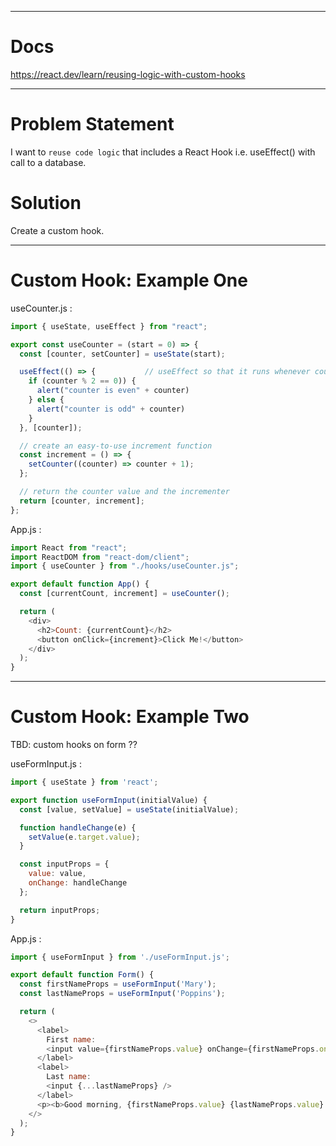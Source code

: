 
-------------------------------------------------------

# Docs

https://react.dev/learn/reusing-logic-with-custom-hooks

-------------------------------------------------------

# Problem Statement

I want to `reuse code logic` that includes a React Hook i.e. useEffect() with call to a database.

# Solution

Create a custom hook.

-------------------------------------------------------

# Custom Hook: Example One

useCounter.js :

```javascript
import { useState, useEffect } from "react";

export const useCounter = (start = 0) => {
  const [counter, setCounter] = useState(start);

  useEffect(() => {           // useEffect so that it runs whenever counter changes
    if (counter % 2 == 0)) {
      alert("counter is even" + counter)
    } else {
      alert("counter is odd" + counter)
    }
  }, [counter]);

  // create an easy-to-use increment function
  const increment = () => {
    setCounter((counter) => counter + 1);
  };

  // return the counter value and the incrementer
  return [counter, increment];
};
```

App.js :

```javascript
import React from "react";
import ReactDOM from "react-dom/client";
import { useCounter } from "./hooks/useCounter.js";

export default function App() {
  const [currentCount, increment] = useCounter();

  return (
    <div>
      <h2>Count: {currentCount}</h2>
      <button onClick={increment}>Click Me!</button>
    </div>
  );
}
```

-------------------------------------------------------

# Custom Hook: Example Two

TBD: custom hooks on form ??

useFormInput.js :

```javascript
import { useState } from 'react';

export function useFormInput(initialValue) {
  const [value, setValue] = useState(initialValue);

  function handleChange(e) {
    setValue(e.target.value);
  }

  const inputProps = {
    value: value,
    onChange: handleChange
  };

  return inputProps;
}
```

App.js :

```javascript
import { useFormInput } from './useFormInput.js';

export default function Form() {
  const firstNameProps = useFormInput('Mary');
  const lastNameProps = useFormInput('Poppins');

  return (
    <>
      <label>
        First name:
        <input value={firstNameProps.value} onChange={firstNameProps.onChange}/>
      </label>
      <label>
        Last name:
        <input {...lastNameProps} />
      </label>
      <p><b>Good morning, {firstNameProps.value} {lastNameProps.value}.</b></p>
    </>
  );
}
```

